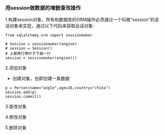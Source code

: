 ### 用session做数据的增删查改操作

1.构建session对象，所有和数据库的ORM操作必须通过一个叫做"session"的会话对象来实现，通过以下代码来获取会话对象:

```
from sqlalchemy.orm import sessionmaker

# Session = sessionmaker(engine)
# session = Session()
# 上面两行等价于下面一行
session = sessionmaker(engine)()
```

2.添加对象

* 创建对象，也即创建一条数据

```
p = Person(name="angle",age=16,country="china")
session.add(p)
session.commit()
```

3.查改对象

4.修改对象

5.删除对象


